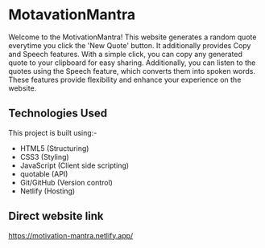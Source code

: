 # MotavationMantra
Welcome to the MotivationMantra! This website generates a random quote everytime you click the 'New Quote' button. It additionally provides Copy and Speech features. With a simple click, you can copy any generated quote to your clipboard for easy sharing. Additionally, you can listen to the quotes using the Speech feature, which converts them into spoken words. These features provide flexibility and enhance your experience on the website.

## Technologies Used
This project is built using:-  
 - HTML5 (Structuring)  
 - CSS3 (Styling)  
 - JavaScript (Client side scripting)  
 - quotable (API)  
 - Git/GitHub (Version control)  
 - Netlify (Hosting)  
 
 ## Direct website link
  https://motivation-mantra.netlify.app/
